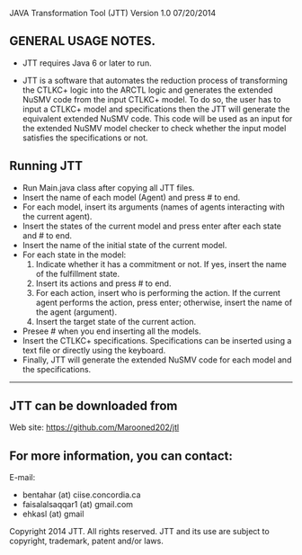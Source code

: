 JAVA Transformation Tool (JTT) Version 1.0 07/20/2014

GENERAL USAGE NOTES.
---------------------------------------

- JTT requires Java 6 or later to run.

- JTT is a software that automates the reduction process of transforming the CTLKC+ logic into the ARCTL logic and generates the extended NuSMV code from the input CTLKC+ model. To do so, the user has to input a CTLKC+ model and specifications then the JTT will generate the equivalent extended NuSMV code. This code will be used as an input for the extended NuSMV model checker to check whether the input model satisfies the specifications or not.

Running JTT
-------------------

 - Run Main.java class after copying all JTT files.
 - Insert the name of each model (Agent) and press # to end.
 - For each model, insert its arguments (names of agents interacting with the current agent).
 - Insert the states of the current model and press enter after each state and # to end.
 - Insert the name of the initial state of the current model.
 - For each state in the model: 
    1. Indicate whether it has a commitment or not. If yes, insert the name of the fulfillment state. 
    2. Insert its actions and press # to end. 
    3. For each action, insert who is performing the action. If the current agent performs the action, press enter; otherwise, insert the name of the agent              (argument). 
    4. Insert the target state of the current action.
 - Presee # when you end inserting all the models.
 - Insert the CTLKC+ specifications. Specifications can be inserted using a text file or directly using the keyboard.
 - Finally, JTT will generate the extended NuSMV code for each model and the specifications.

----------------------------------------------------------------------------------------------------------------------------
JTT can be downloaded from
-----------------------------------------
Web site: https://github.com/Marooned202/jtl

For more information, you can contact:
-------------------------------------------------------------
E-mail: 
- bentahar (at) ciise.concordia.ca 
- faisalalsaqqar1 (at) gmail.com
- ehkasl (at) gmail

Copyright 2014 JTT. All rights reserved. JTT and its use are subject to copyright, trademark, patent and/or laws. 
